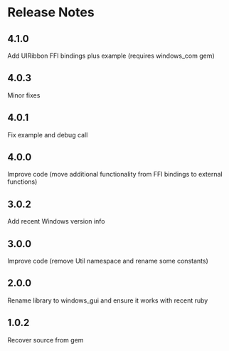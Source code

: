 # Release Notes

## 4.1.0

Add UIRibbon FFI bindings plus example (requires windows_com gem)

## 4.0.3

Minor fixes

## 4.0.1

Fix example and debug call

## 4.0.0

Improve code (move additional functionality from FFI bindings to external functions)

## 3.0.2

Add recent Windows version info

## 3.0.0

Improve code (remove Util namespace and rename some constants)

## 2.0.0

Rename library to windows_gui and ensure it works with recent ruby

## 1.0.2

Recover source from gem

